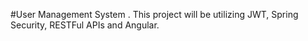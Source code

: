 #User Management System . This project will be utilizing JWT, Spring Security, RESTFul APIs and Angular.
